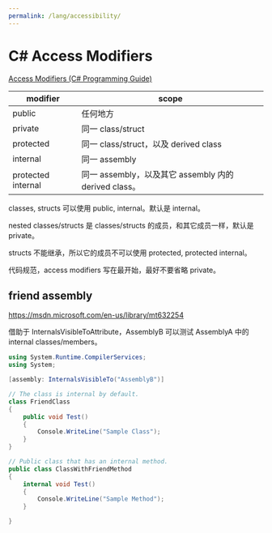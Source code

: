 ```yaml
---
permalink: /lang/accessibility/
---
```


# C# Access Modifiers

[Access Modifiers (C# Programming Guide)](https://docs.microsoft.com/en-us/dotnet/csharp/programming-guide/classes-and-structs/access-modifiers)

modifier  | scope
--------- | -----
public    | 任何地方
private   | 同一 class/struct
protected | 同一 class/struct，以及 derived class
internal  | 同一 assembly
protected internal | 同一 assembly，以及其它 assembly 内的 derived class。

classes, structs 可以使用 public, internal。默认是 internal。

nested classes/structs 是 classes/structs 的成员，和其它成员一样，默认是 private。

structs 不能继承，所以它的成员不可以使用 protected, protected internal。

代码规范，access modifiers 写在最开始，最好不要省略 private。

## friend assembly

<https://msdn.microsoft.com/en-us/library/mt632254>

借助于 InternalsVisibleToAttribute，AssemblyB 可以测试 AssemblyA 中的 internal classes/members。

```cs
using System.Runtime.CompilerServices;
using System;

[assembly: InternalsVisibleTo("AssemblyB")]

// The class is internal by default.
class FriendClass
{
    public void Test()
    {
        Console.WriteLine("Sample Class");
    }
}

// Public class that has an internal method.
public class ClassWithFriendMethod
{
    internal void Test()
    {
        Console.WriteLine("Sample Method");
    }

}
```
